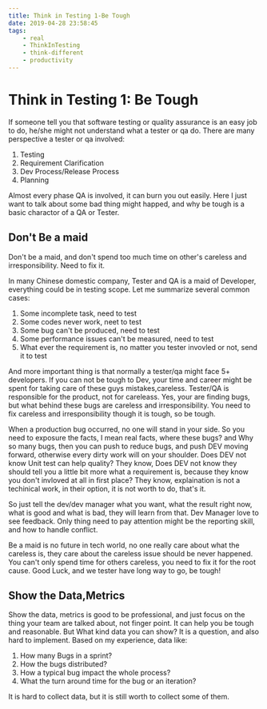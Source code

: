 ```yaml
---
title: Think in Testing 1-Be Tough
date: 2019-04-28 23:58:45
tags:
	- real
	- ThinkInTesting
	- think-different 
	- productivity 
---
```


# Think in Testing 1: Be Tough

If someone tell you that software testing or quality assurance is an easy job to do, he/she might not understand what a tester or qa do.  There are many perspective a tester or qa involved:

1. Testing
2. Requirement Clarification
3. Dev Process/Release Process 
4. Planning
   
Almost every phase QA is involved, it can burn you out easily. Here I just want to talk about some bad thing might happed, and why be tough is a basic charactor of a QA or Tester.

## Don't Be a maid

Don't be a maid, and don't spend too much time on other's careless and irresponsibility. 
Need to fix it.

In many Chinese domestic company, Tester and QA is a maid of Developer, everything could be in testing scope. Let me summarize several common cases:

1. Some incomplete task, need to test
2. Some codes never work, neet to test
3. Some bug can't be produced, need to test
4. Some performance issues can't be measured, need to test
5. What ever the requirement is, no matter you tester invovled or not, send it to test

And more important thing is that normally a tester/qa might face 5+ developers. If you can not be tough to Dev, your time and career might be spent for taking care of these guys mistakes,careless. Tester/QA is responsible for the product, not for careleass. 
Yes, your are finding bugs, but what behind these bugs are careless and irresponsibility. You need to fix careless and irresponsibility though it is tough, so be tough.

When a production bug occurred, no one will stand in your side. 
So you need to exposure the facts, I mean real facts, where these bugs? and Why so many bugs, then you can push to reduce bugs, and push DEV moving forward, otherwise every dirty work will on your shoulder. Does DEV not know Unit test can help quality? They know,  Does DEV not know they should tell you a little bit more what a requirement is, because they know you don't invloved at all in first place? They know, explaination is not a techinical work, in their option, it is not worth to do, that's it.

So just tell the dev/dev manager what you want, what the result right now, what is good and what is bad, they will learn from that. Dev Manager love to see feedback. Only thing 
need to pay attention might be the reporting skill, and how to handle conflict.

Be a maid is no future in tech world, no one really care about what the careless is, they care about the careless issue should be never happened. You can't only spend time for others careless, you need to fix it for the root cause.
Good Luck, and we tester have long way to go, be tough!

## Show the Data,Metrics

Show the data, metrics is good to be professional, and just focus on the thing your team are talked about, not finger point. It can help you be tough and reasonable.
But What kind data you can show? It is a question, and also hard to implement. Based on my experience, data like:

1. How many Bugs in a sprint?
2. How the bugs distributed?
3. How a typical bug impact the whole process?
4. What the turn around time for the bug or an iteration?

It is hard to collect data, but it is still worth to collect some of them.
